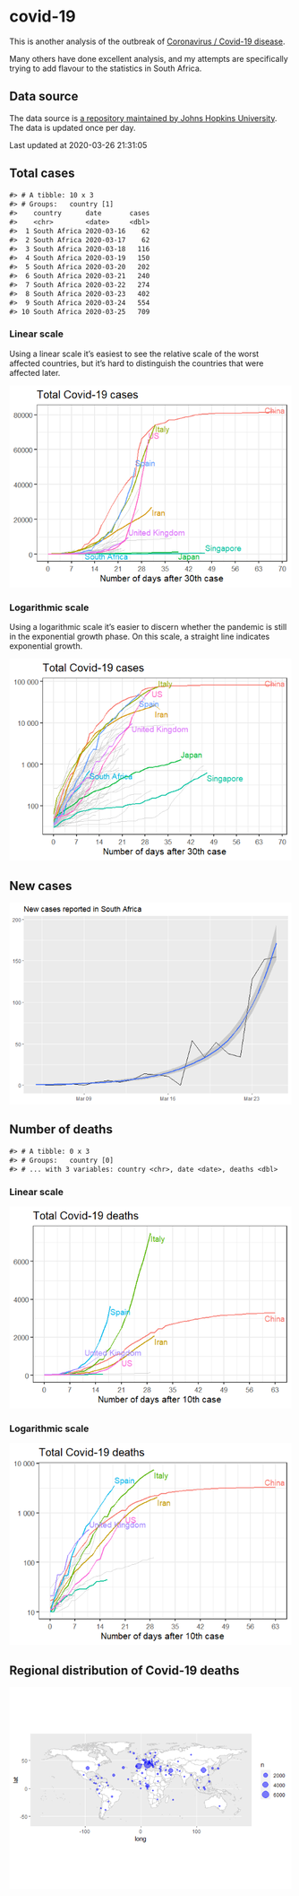 
<!-- README.md is generated from README.Rmd. Please edit that file -->

# covid-19

<!-- badges: start -->

<!-- badges: end -->

This is another analysis of the outbreak of [Coronavirus / Covid-19
disease](https://en.wikipedia.org/wiki/Coronavirus_disease_2019).

Many others have done excellent analysis, and my attempts are
specifically trying to add flavour to the statistics in South Africa.

## Data source

The data source is [a repository maintained by Johns Hopkins
University](https://github.com/CSSEGISandData/COVID-19). The data is
updated once per day.

Last updated at 2020-03-26 21:31:05

## Total cases

    #> # A tibble: 10 x 3
    #> # Groups:   country [1]
    #>    country      date       cases
    #>    <chr>        <date>     <dbl>
    #>  1 South Africa 2020-03-16    62
    #>  2 South Africa 2020-03-17    62
    #>  3 South Africa 2020-03-18   116
    #>  4 South Africa 2020-03-19   150
    #>  5 South Africa 2020-03-20   202
    #>  6 South Africa 2020-03-21   240
    #>  7 South Africa 2020-03-22   274
    #>  8 South Africa 2020-03-23   402
    #>  9 South Africa 2020-03-24   554
    #> 10 South Africa 2020-03-25   709

### Linear scale

Using a linear scale it’s easiest to see the relative scale of the worst
affected countries, but it’s hard to distinguish the countries that were
affected later.

![](README_files/figure-gfm/unnamed-chunk-5-1.png)<!-- -->

### Logarithmic scale

Using a logarithmic scale it’s easier to discern whether the pandemic is
still in the exponential growth phase. On this scale, a straight line
indicates exponential growth.

![](README_files/figure-gfm/unnamed-chunk-6-1.png)<!-- -->

## New cases

![](README_files/figure-gfm/unnamed-chunk-7-1.png)<!-- -->

## Number of deaths

    #> # A tibble: 0 x 3
    #> # Groups:   country [0]
    #> # ... with 3 variables: country <chr>, date <date>, deaths <dbl>

### Linear scale

![](README_files/figure-gfm/unnamed-chunk-10-1.png)<!-- -->

### Logarithmic scale

![](README_files/figure-gfm/unnamed-chunk-11-1.png)<!-- -->

## Regional distribution of Covid-19 deaths

![](README_files/figure-gfm/unnamed-chunk-12-1.png)<!-- -->
